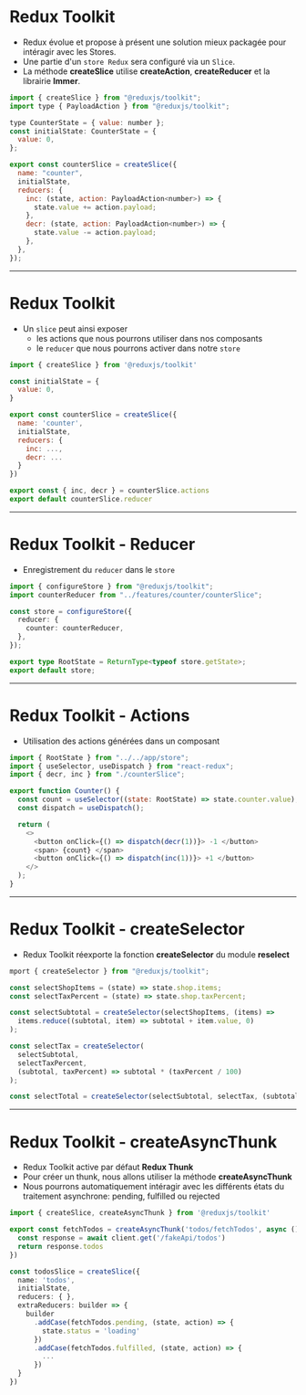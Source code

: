 # Redux Toolkit

- Redux évolue et propose à présent une solution mieux packagée pour intéragir avec les Stores.
- Une partie d'un `store Redux` sera configuré via un `Slice`.
- La méthode **createSlice** utilise **createAction**, **createReducer** et la librairie **Immer**.

```javascript
import { createSlice } from "@reduxjs/toolkit";
import type { PayloadAction } from "@reduxjs/toolkit";

type CounterState = { value: number };
const initialState: CounterState = {
  value: 0,
};

export const counterSlice = createSlice({
  name: "counter",
  initialState,
  reducers: {
    inc: (state, action: PayloadAction<number>) => {
      state.value += action.payload;
    },
    decr: (state, action: PayloadAction<number>) => {
      state.value -= action.payload;
    },
  },
});
```

---

# Redux Toolkit

- Un `slice` peut ainsi exposer
  - les actions que nous pourrons utiliser dans nos composants
  - le `reducer` que nous pourrons activer dans notre `store`

```javascript
import { createSlice } from '@reduxjs/toolkit'

const initialState = {
  value: 0,
}

export const counterSlice = createSlice({
  name: 'counter',
  initialState,
  reducers: {
    inc: ...,
    decr: ...
  }
})

export const { inc, decr } = counterSlice.actions
export default counterSlice.reducer
```

---

# Redux Toolkit - Reducer

- Enregistrement du `reducer` dans le `store`

```typescript
import { configureStore } from "@reduxjs/toolkit";
import counterReducer from "../features/counter/counterSlice";

const store = configureStore({
  reducer: {
    counter: counterReducer,
  },
});

export type RootState = ReturnType<typeof store.getState>;
export default store;
```

---

# Redux Toolkit - Actions

- Utilisation des actions générées dans un composant

```javascript
import { RootState } from "../../app/store";
import { useSelector, useDispatch } from "react-redux";
import { decr, inc } from "./counterSlice";

export function Counter() {
  const count = useSelector((state: RootState) => state.counter.value);
  const dispatch = useDispatch();

  return (
    <>
      <button onClick={() => dispatch(decr(1))}> -1 </button>
      <span> {count} </span>
      <button onClick={() => dispatch(inc(1))}> +1 </button>
    </>
  );
}
```

---

# Redux Toolkit - createSelector

- Redux Toolkit réexporte la fonction **createSelector** du module **reselect**

```typescript
mport { createSelector } from "@reduxjs/toolkit";

const selectShopItems = (state) => state.shop.items;
const selectTaxPercent = (state) => state.shop.taxPercent;

const selectSubtotal = createSelector(selectShopItems, (items) =>
  items.reduce((subtotal, item) => subtotal + item.value, 0)
);

const selectTax = createSelector(
  selectSubtotal,
  selectTaxPercent,
  (subtotal, taxPercent) => subtotal * (taxPercent / 100)
);

const selectTotal = createSelector(selectSubtotal, selectTax, (subtotal, tax) => ({ total: subtotal + tax }));
```

---

# Redux Toolkit - createAsyncThunk

- Redux Toolkit active par défaut **Redux Thunk**
- Pour créer un thunk, nous allons utiliser la méthode **createAsyncThunk**
- Nous pourrons automatiquement intéragir avec les différents états du traitement asynchrone: pending, fulfilled ou rejected

```typescript
import { createSlice, createAsyncThunk } from '@reduxjs/toolkit'

export const fetchTodos = createAsyncThunk('todos/fetchTodos', async () => {
  const response = await client.get('/fakeApi/todos')
  return response.todos
})

const todosSlice = createSlice({
  name: 'todos',
  initialState,
  reducers: { },
  extraReducers: builder => {
    builder
      .addCase(fetchTodos.pending, (state, action) => {
        state.status = 'loading'
      })
      .addCase(fetchTodos.fulfilled, (state, action) => {
        ...
      })
  }
})
```

